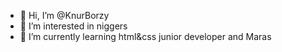 - 👋 Hi, I’m @KnurBorzy
- 👀 I’m interested in niggers
- 🌱 I’m currently learning html&css junior developer and Maras

<!---
KnurBorzy/KnurBorzy is a ✨ special ✨ repository because its `README.md` (this file) appears on your GitHub profile.
You can click the Preview link to take a look at your changes.
--->
